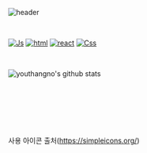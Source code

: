 ![header](https://capsule-render.vercel.app/api?type=rounded&color=auto&height=300&section=header&text=youthangno&fontSize=70)

<br>

[![Js](https://img.shields.io/badge/JavaScript-black?style=flat-square&logo=JavaScript&logoColor=#F7DF1E)](http://google.com)
[![html](https://img.shields.io/badge/HTML-black?style=flat-square&logo=HTML5&logoColor=#E34F26)]()
[![react](https://img.shields.io/badge/React/ReactNative-black?style=flat-square&logo=React&logoColor=#61DAFB)]()
[![Css](https://img.shields.io/badge/CSS-black?style=flat-square&logo=CSS3&logoColor=#1572B6)]()


<br>

![youthangno's github stats](https://github-readme-stats.vercel.app/api?username=youthangno&show_icons=true)


<br><br><br><br><br><br>
사용 아이콘 출처(https://simpleicons.org/)
<!--
1. 로고 및 링크띄우기 사용법(사용중)
[![태그이름](https://img.shields.io/badge/태그에 적히는 글씨-태그색?style=flat-square&logo=로고이름&logoColor=로고색)](관련된 내 링크)


2. 커밋 스탯 사용법(사용중)
![본인ID's github stats](https://github-readme-stats.vercel.app/api?username=본인ID&show_icons=true)

3. 커밋 및 푸시 중 사용한 테크스텍 퍼센테이지 표시.
[![youthangno's github stats](https://github-readme-stats.vercel.app/api/top-langs/?username=youthangno&show_icons=true&hide_border=true&title_color=004386&icon_color=004386&layout=compact)](https://github.com/youthangno)


!-->
